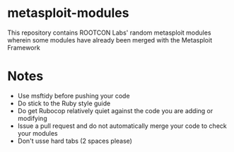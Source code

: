 # metasploit-modules
This repository contains ROOTCON Labs' random metasploit modules wherein some modules have already been merged with the Metasploit Framework

# Notes
- Use msftidy before pushing your code
- Do stick to the Ruby style guide
- Do get Rubocop relatively quiet against the code you are adding or modifying
- Issue a pull request and do not automatically merge your code to check your modules
- Don't usse hard tabs (2 spaces please)
